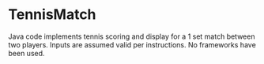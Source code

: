 # TennisMatch
Java code implements tennis scoring and display  for a 1 set match between two players. Inputs are assumed valid per instructions. No frameworks have been used. 
